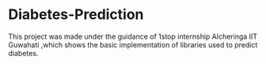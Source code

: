 # Diabetes-Prediction
This project was made under the guidance of 1stop internship Alcheringa IIT Guwahati ,which shows the basic implementation of libraries used to predict diabetes.
